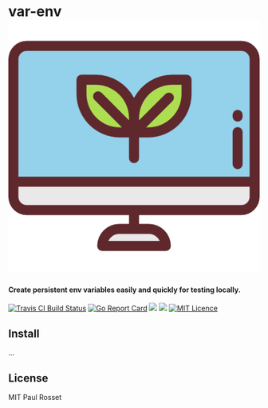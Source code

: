 # var-env ![](computer.png)

#### Create persistent env variables easily and quickly for testing locally.

[![Travis CI Build Status](https://travis-ci.org/PaulRosset/var-env.svg?branch=master)](https://travis-ci.org/PaulRosset/var-env)
[![Go Report Card](https://goreportcard.com/badge/github.com/PaulRosset/var-env)](https://goreportcard.com/report/github.com/PaulRosset/var-env)
[![](https://cover.run/go/github.com/PaulRosset/var-env.svg)](https://cover.run/go/github.com/PaulRosset/var-env)
[![](http://godoc.org/github.com/PaulRosset/var-env?status.svg)](http://godoc.org/github.com/PaulRosset/var-env)
[![MIT Licence](https://badges.frapsoft.com/os/mit/mit.svg?v=103)](https://opensource.org/licenses/mit-license.php)

## Install

...

## License

MIT Paul Rosset

